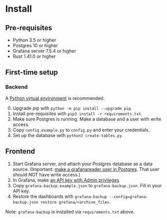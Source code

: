 # Install

## Pre-requisites

- Python 3.5 or higher
- Postgres 10 or higher
- Grafana server 7.5.4 or higher
- Rust 1.41.0 or higher

## First-time setup

### Backend

A [Python virtual environment](https://docs.python.org/3/library/venv.html) is recommended.

0. Upgrade pip with `python -m pip install --upgrade pip`.
1. Install pre-requisites with `pip3 install -r requirements.txt`. 
2. Make sure Postgres is running. Make a database and a user with write access.
3. Copy `config.example.py` to `config.py` and enter your credentials. 
4. Set up the database with `python3 create-tables.py`. 

## Frontend

1. Start Grafana server, and attach your Postgres database as a data source.
   (Important: [make a grafanareader user in
   Postgres](https://grafana.com/docs/grafana/latest/datasources/postgres/#database-user-permissions-important).
   That user should NOT have write access.)
2. In Grafana, make [an API key with Admin privileges](https://grafana.com/docs/grafana/latest/http_api/auth/)
3. Copy `grafana-backup.example.json` to `grafana-backup.json`. Fill in your API key.
3. Restore the dashboards with `grafana-backup --config=grafana-backup.json restore grafana/<archive_file>`.

Note: `grafana-backup` is installed via `requirements.txt` above.
